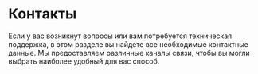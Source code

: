 # Контакты

Если у вас возникнут вопросы или вам потребуется техническая поддержка, в этом разделе вы найдете все необходимые контактные данные. Мы предоставляем различные каналы связи, чтобы вы могли выбрать наиболее удобный для вас способ.

